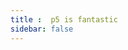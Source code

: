 ```yaml
---
title :  p5 is fantastic
sidebar: false
---
```

<ClientOnly>
<p5 type="defaultFunc"></p5>
</ClientOnly>